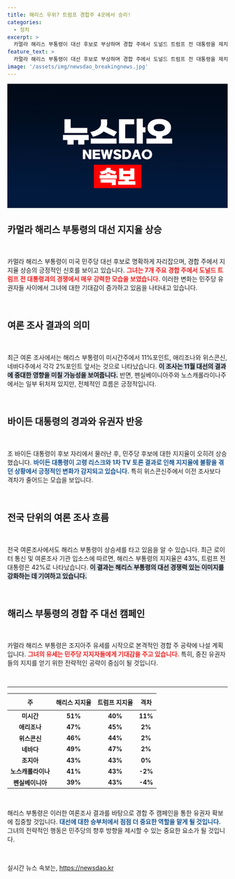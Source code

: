 ```yaml
---
title: 해리스 우위? 트럼프 경합주 4곳에서 승리!
categories:
  - 정치
excerpt: >
  카멀라 해리스 부통령이 대선 후보로 부상하며 경합 주에서 도널드 트럼프 전 대통령을 제치고 지지율 상승 중! 민주당에 새로운 숨결을 불어넣으며 본격적인 유세에 나섭니다. 클릭하여 상세 내용을 확인하세요!
feature_text: >
  카멀라 해리스 부통령이 대선 후보로 부상하며 경합 주에서 도널드 트럼프 전 대통령을 제치고 지지율 상승 중! 민주당에 새로운 숨결을 불어넣으며 본격적인 유세에 나섭니다. 클릭하여 상세 내용을 확인하세요!
image: '/assets/img/newsdao_breakingnews.jpg'
---
```


<p><img src="/assets/img/newsdao_breakingnews.jpg" alt="firstkoreanews 속보" /></p>

<h2 data-ke-size="size26">카멀라 해리스 부통령의 대선 지지율 상승</h2>

<p data-ke-size="size16">&nbsp;</p>

<p>카멀라 해리스 부통령이 미국 민주당 대선 후보로 명확하게 자리잡으며, 경합 주에서 지지율 상승의 긍정적인 신호를 보이고 있습니다. <b><span style="color: #ee2323;">그녀는 7개 주요 경합 주에서 도널드 트럼프 전 대통령과의 경쟁에서 매우 강력한 모습을 보였습니다.</span></b> 이러한 변화는 민주당 유권자들 사이에서 그녀에 대한 기대감이 증가하고 있음을 나타내고 있습니다.</p>

<p data-ke-size="size16">&nbsp;</p>

<h2 data-ke-size="size26">여론 조사 결과의 의미</h2>

<p data-ke-size="size16">&nbsp;</p>

<p>최근 여론 조사에서는 해리스 부통령이 미시간주에서 11%포인트, 애리조나와 위스콘신, 네바다주에서 각각 2%포인트 앞서는 것으로 나타났습니다. <b><span style="background-color: #21538527;">이 조사는 11월 대선의 결과에 중대한 영향을 미칠 가능성을 보여줍니다.</span></b> 반면, 펜실베이니아주와 노스캐롤라이나주에서는 일부 뒤처져 있지만, 전체적인 흐름은 긍정적입니다.</p>

<p data-ke-size="size16">&nbsp;</p>

<h2 data-ke-size="size26">바이든 대통령의 경과와 유권자 반응</h2>

<p data-ke-size="size16">&nbsp;</p>

<p>조 바이든 대통령이 후보 자리에서 물러난 후, 민주당 후보에 대한 지지율이 오히려 상승했습니다. <b><span style="color: #1a5490;">바이든 대통령이 고령 리스크와 1차 TV 토론 결과로 인해 지지율에 불황을 겪던 상황에서 긍정적인 변화가 감지되고 있습니다.</span></b> 특히 위스콘신주에서 이전 조사보다 격차가 줄어드는 모습을 보입니다.</p>

<p data-ke-size="size16">&nbsp;</p>

<h2 data-ke-size="size26">전국 단위의 여론 조사 흐름</h2>

<p data-ke-size="size16">&nbsp;</p>

<p>전국 여론조사에서도 해리스 부통령이 상승세를 타고 있음을 알 수 있습니다. 최근 로이터 통신 및 여론조사 기관 입소스에 따르면, 해리스 부통령의 지지율은 43%, 트럼프 전 대통령은 42%로 나타났습니다. <b><span style="background-color: #21538527;">이 결과는 해리스 부통령의 대선 경쟁력 있는 이미지를 강화하는 데 기여하고 있습니다.</span></b> </p>

<p data-ke-size="size16">&nbsp;</p>

<h2 data-ke-size="size26">해리스 부통령의 경합 주 대선 캠페인</h2>

<p data-ke-size="size16">&nbsp;</p>

<p>카멀라 해리스 부통령은 조지아주 유세를 시작으로 본격적인 경합 주 공략에 나설 계획입니다. <b><span style="color: #ee2323;">그녀의 유세는 민주당 지지자들에게 기대감을 주고 있습니다.</span></b> 특히, 중진 유권자들의 지지를 얻기 위한 전략적인 공략이 중심이 될 것입니다.</p>

<p data-ke-size="size16">&nbsp;</p>

<hr>

<table style="width: 100%; border-collapse: collapse;">
  <thead>
    <tr>
      <th style="text-align: center; height: 30px;"><b>주</b></th>
      <th style="text-align: center; height: 30px;"><b>해리스 지지율</b></th>
      <th style="text-align: center; height: 30px;"><b>트럼프 지지율</b></th>
      <th style="text-align: center; height: 30px;"><b>격차</b></th>
    </tr>
  </thead>
  <tbody>
    <tr>
      <td style="text-align: center; height: 17px;"><b>미시간</b></td>
      <td style="text-align: center; height: 17px;"><b>51%</b></td>
      <td style="text-align: center; height: 17px;"><b>40%</b></td>
      <td style="text-align: center; height: 17px;"><b>11%</b></td>
    </tr>
    <tr>
      <td style="text-align: center; height: 17px;"><b>애리조나</b></td>
      <td style="text-align: center; height: 17px;"><b>47%</b></td>
      <td style="text-align: center; height: 17px;"><b>45%</b></td>
      <td style="text-align: center; height: 17px;"><b>2%</b></td>
    </tr>
    <tr>
      <td style="text-align: center; height: 17px;"><b>위스콘신</b></td>
      <td style="text-align: center; height: 17px;"><b>46%</b></td>
      <td style="text-align: center; height: 17px;"><b>44%</b></td>
      <td style="text-align: center; height: 17px;"><b>2%</b></td>
    </tr>
    <tr>
      <td style="text-align: center; height: 17px;"><b>네바다</b></td>
      <td style="text-align: center; height: 17px;"><b>49%</b></td>
      <td style="text-align: center; height: 17px;"><b>47%</b></td>
      <td style="text-align: center; height: 17px;"><b>2%</b></td>
    </tr>
    <tr>
      <td style="text-align: center; height: 17px;"><b>조지아</b></td>
      <td style="text-align: center; height: 17px;"><b>43%</b></td>
      <td style="text-align: center; height: 17px;"><b>43%</b></td>
      <td style="text-align: center; height: 17px;"><b>0%</b></td>
    </tr>
    <tr>
      <td style="text-align: center; height: 17px;"><b>노스캐롤라이나</b></td>
      <td style="text-align: center; height: 17px;"><b>41%</b></td>
      <td style="text-align: center; height: 17px;"><b>43%</b></td>
      <td style="text-align: center; height: 17px;"><b>-2%</b></td>
    </tr>
    <tr>
      <td style="text-align: center; height: 17px;"><b>펜실베이니아</b></td>
      <td style="text-align: center; height: 17px;"><b>39%</b></td>
      <td style="text-align: center; height: 17px;"><b>43%</b></td>
      <td style="text-align: center; height: 17px;"><b>-4%</b></td>
    </tr>
  </tbody>
</table>

<p data-ke-size="size16">&nbsp;</p> 

<p>해리스 부통령은 이러한 여론조사 결과를 바탕으로 경합 주 캠페인을 통한 유권자 확보에 집중할 것입니다. <b><span style="color: #1a5490;">대선에 대한 승부처에서 점점 더 중요한 역할을 맡게 될 것입니다.</span></b> 그녀의 전략적인 행동은 민주당의 향후 방향을 제시할 수 있는 중요한 요소가 될 것입니다.</p>

<p data-ke-size="size16">&nbsp;</p>
실시간 뉴스 속보는, <a href="https://newsdao.kr" rel="dofollow">https://newsdao.kr</a>


